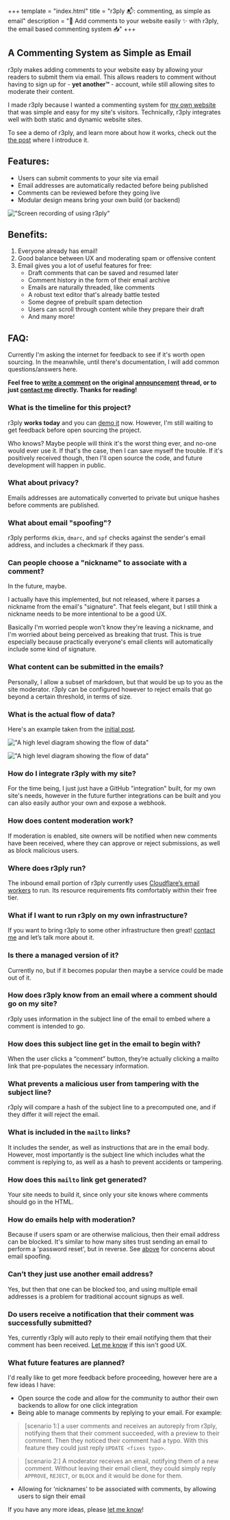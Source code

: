 +++
template = "index.html"
title = "r3ply 📬: commenting, as simple as email"
description = "💬 Add comments to your website easily ✨ with r3ply, the email based commenting system 📥"
+++

## A Commenting System as Simple as Email

r3ply makes adding comments to your website easy by allowing your readers to submit them via email. This allows readers to comment without having to sign up for - **yet another™️** - account, while still allowing sites to moderate their content.

I made r3ply because I wanted a commenting system for [my own website](https://spenc.es/) that was simple and easy for my site's visitors. Technically, r3ply integrates well with both static and dynamic website sites.

To see a demo of r3ply, and learn more about how it works, check out the [the post](https://spenc.es/writing/email-as-a-commenting-system/) where I introduce it.

## Features:
* Users can submit comments to your site via email
* Email addresses are automatically redacted before being published
* Comments can be reviewed before they going live
* Modular design means bring your own build (or backend)

!["Screen recording of using r3ply"](/screenrecording_md.webp "Your email client is probably a lot nicer for writing than the browser. For example, drafts are automatically saved and you can scroll through the article as you think abobut you're writing.")

## Benefits:
1. Everyone already has email!
2. Good balance between UX and moderating spam or offensive content
3. Email gives you a lot of useful features for free:
    * Draft comments that can be saved and resumed later
    * Comment history in the form of their email archive
    * Emails are naturally threaded, like comments
    * A robust text editor that's already battle tested
    * Some degree of prebuilt spam detection
    * Users can scroll through content while they prepare their draft
    * And many more!

## FAQ:

Currently I'm asking the internet for feedback to see if it's worth open sourcing. In the meanwhile, until there's documentation, I will add common questions/answers here.

**Feel free to [write a comment](https://spenc.es/writing/email-as-a-commenting-system/#comments) on the original [announcement](https://spenc.es/writing/email-as-a-commenting-system/) thread, or to just [contact me](https://spenc.es/contact/) directly. Thanks for reading!**

<div class="px-4 border border-[#020D2B] rounded-xl">

### What is the timeline for this project?
r3ply **works today** and you can [demo it](https://spenc.es/writing/email-as-a-commenting-system/#comments) now. However, I'm still waiting to get feedback before open sourcing the project.

Who knows? Maybe people will think it's the worst thing ever, and no-one would ever use it. If that's the case, then I can save myself the trouble. If it's positively received though, then I'll open source the code, and future development will happen in public.

### What about privacy?
Emails addresses are automatically converted to private but unique hashes before comments are published.

### What about email "spoofing"?
r3ply performs `dkim`, `dmarc`, and `spf` checks against the sender's email address, and includes a checkmark if they pass.

### Can people choose a "nickname" to associate with a comment?
In the future, maybe.

I actually have this implemented, but not released, where it parses a nickname from the email's "signature". That feels elegant, but I still think a nickname needs to be more intentional to be a good UX.

Basically I'm worried people won't know they're leaving a nickname, and I'm worried about being perceived as breaking that trust. This is true especially because practically everyone's email clients will automatically include some kind of signature.

### What content can be submitted in the emails?
Personally, I allow a subset of markdown, but that would be up to you as the site moderator. r3ply can be configured however to reject emails that go beyond a certain threshold, in terms of size.

### What is the actual flow of data?
Here's an example taken from the [initial post](https://spenc.es/writing/email-as-a-commenting-system/#comments).

<div class="md:hidden bg-slate-900 border border-red-400 not-prose py-4">

!["A high level diagram showing the flow of data"](high-level-arch_v.webp "The flow of data is circular, beginning and ending with building/rendering of the site.")

</div>

<div class="hidden md:block bg-slate-900 border border-red-400 not-prose">

!["A high level diagram showing the flow of data"](high-level-arch_h.webp "The flow of data is circular, beginning and ending with building/rendering of the site.")

</div>

### How do I integrate r3ply with my site?
For the time being, I just just have a GitHub "integration" built, for my own site's needs, however in the future further integrations can be built and you can also easily author your own and expose a webhook.

### How does content moderation work?
If moderation is enabled, site owners will be notified when new comments have been received, where they can approve or reject submissions, as well as block malicious users.

### Where does r3ply run?
The inbound email portion of r3ply currently uses [Cloudflare’s email workers](https://workers.cloudflare.com) to run. Its resource requirements fits comfortably within their free tier.

### What if I want to run r3ply on my own infrastructure?
If you want to bring r3ply to some other infrastructure then great! [contact me](https://spenc.es/contact/) and let’s talk more about it.

### Is there a managed version of it?
Currently no, but if it becomes popular then maybe a service could be made out of it.

### How does r3ply know from an email where a comment should go on my site?
r3ply uses information in the subject line of the email to embed where a comment is intended to go.

### How does this subject line get in the email to begin with?
When the user clicks a “comment” button, they’re actually clicking a mailto link that pre-populates the necessary information.

### What prevents a malicious user from tampering with the subject line?
r3ply will compare a hash of the subject line to a precomputed one, and if they differ it will reject the email.

### What is included in the `mailto` links?
It includes the sender, as well as instructions that are in the email body. However, most importantly is the subject line which includes what the comment is replying to, as well as a hash to prevent accidents or tampering.

### How does this `mailto` link get generated?
Your site needs to build it, since only your site knows where comments should go in the HTML.

### How do emails help with moderation?
Because if users spam or are otherwise malicious, then their email address can be blocked. It's similar to how many sites trust sending an email to perform a 'password reset', but in reverse. See [above](#what-about-email-spoofing) for concerns about email spoofing.

### Can’t they just use another email address?
Yes, but then that one can be blocked too, and using multiple email addresses is a problem for traditional account signups as well.

### Do users receive a notification that their comment was successfully submitted?
Yes, currently r3ply will auto reply to their email notifying them that their comment has been received. [Let me know](https://spenc.es/contact) if this isn't good UX.

### What future features are planned?

I'd really like to get more feedback before proceeding, however here are a few ideas I have:

* Open source the code and allow for the community to author their own backends to allow for one click integration
* Being able to manage comments by replying to your email. For example:
> [scenario 1:] a user comments and receives an autoreply from r3ply, notifying them that their comment succeeded, with a preview to their comment. Then they noticed their comment had a typo. With this feature they could just reply `UPDATE <fixes typo>`.

> [scenario 2:] A moderator receives an email, notifying them of a new comment. Without leaving their email client, they could simply reply `APPROVE`, `REJECT`, or `BLOCK` and it would be done for them.

* Allowing for 'nicknames' to be associated with comments, by allowing users to sign their email

If you have any more ideas, please [let me know](https://spenc.es/contact)!

</div>